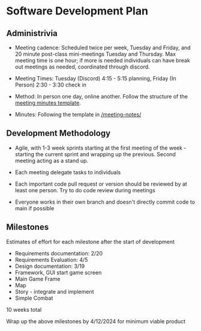 # Software Development Plan

## Administrivia
* Meeting cadence: Scheduled twice per week, Tuesday and Friday, and 20 minute post-class mini-meetings Tuesday and Thursday. Max meeting time is one hour; if more is needed individuals can have break out meetings as needed, coordinated through discord.

* Meeting Times: Tuesday (Discord) 4:15 - 5:15 planning, Friday (In Person) 2:30 - 3:30 check in

* Method: In person one day, online another. Follow the structure of the [meeting minutes template](../meeting-notes/meeting-minutes.md).

* Minutes: Following the template in [/meeting-notes/](../meeting-notes/meeting-minutes.md)


## Development Methodology
* Agile, with 1-3 week sprints starting at the first meeting of the week - starting the current sprint and wrapping up the previous. Second meeting acting as a stand up.

* Each meeting delegate tasks to individuals 

* Each important code pull request or version should be reviewed by at least one person. Try to do code review during meetings

* Everyone works in their own branch and doesn't directly commit code to main if possible

## Milestones
Estimates of effort for each milestone after the start of development

* Requirements documentation: 2/20
* Requirements Evaluation: 4/5
* Design documentation: 3/19
* Framework, GUI start game screen 
* Main Game Frame
* Map
* Story - integrate and implement
* Simple Combat 

10 weeks total

Wrap up the above milestones by 4/12/2024 for minimum viable product